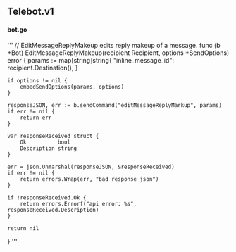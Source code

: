 ## Telebot.v1

#### bot.go

'''
// EditMessageReplyMakeup edits reply makeup of a message.
func (b *Bot) EditMessageReplyMakeup(recipient Recipient, options *SendOptions) error {
	params := map[string]string{
		"inline_message_id": recipient.Destination(),
	}

	if options != nil {
		embedSendOptions(params, options)
	}

	responseJSON, err := b.sendCommand("editMessageReplyMarkup", params)
	if err != nil {
		return err
	}

	var responseReceived struct {
		Ok          bool
		Description string
	}

	err = json.Unmarshal(responseJSON, &responseReceived)
	if err != nil {
		return errors.Wrap(err, "bad response json")
	}

	if !responseReceived.Ok {
		return errors.Errorf("api error: %s", responseReceived.Description)
	}

	return nil
}
'''